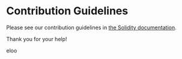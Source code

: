# Contribution Guidelines

Please see our contribution guidelines in [the Solidity documentation](http://solidity.readthedocs.io/en/latest/contributing.html).

Thank you for your help!

eloo

